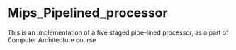 # Mips_Pipelined_processor
This is an implementation of a five staged pipe-lined processor, as a part of Computer Architecture course  
